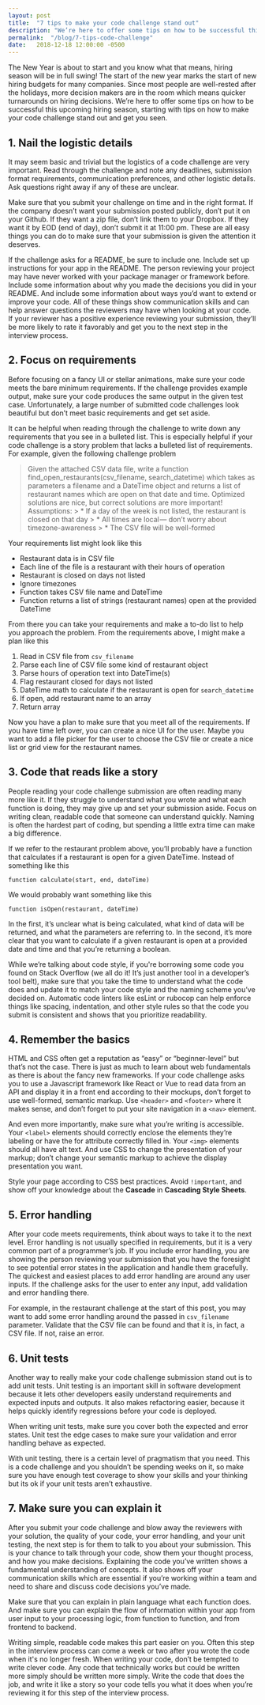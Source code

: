 ```yaml
---
layout: post
title:  "7 tips to make your code challenge stand out"
description: "We’re here to offer some tips on how to be successful this upcoming hiring season, starting with tips on how to make your code challenge stand out and get you seen."
permalink:  "/blog/7-tips-code-challenge"
date:   2018-12-18 12:00:00 -0500
---
```


The New Year is about to start and you know what that means, hiring season will be in full swing! The start of the new year marks the start of new hiring budgets for many companies. Since most people are well-rested after the holidays, more decision makers are in the room which means quicker turnarounds on hiring decisions. We’re here to offer some tips on how to be successful this upcoming hiring season, starting with tips on how to make your code challenge stand out and get you seen.

## 1. Nail the logistic details
It may seem basic and trivial but the logistics of a code challenge are very important. Read through the challenge and note any deadlines, submission format requirements, communication preferences, and other logistic details. Ask questions right away if any of these are unclear.

Make sure that you submit your challenge on time and in the right format. If the company doesn’t want your submission posted publicly, don’t put it on your Github. If they want a zip file, don’t link them to your Dropbox. If they want it by EOD (end of day), don’t submit it at 11:00 pm. These are all easy things you can do to make sure that your submission is given the attention it deserves.

If the challenge asks for a README, be sure to include one. Include set up instructions for your app in the README. The person reviewing your project may have never worked with your package manager or framework before. Include some information about why you made the decisions you did in your README. And include some information about ways you’d want to extend or improve your code. All of these things show communication skills and can help answer questions the reviewers may have when looking at your code. If your reviewer has a positive experience reviewing your submission, they’ll be more likely to rate it favorably and get you to the next step in the interview process.

## 2. Focus on requirements
Before focusing on a fancy UI or stellar animations, make sure your code meets the bare minimum requirements. If the challenge provides example output, make sure your code produces the same output in the given test case. Unfortunately, a large number of submitted code challenges look beautiful but don’t meet basic requirements and get set aside.

It can be helpful when reading through the challenge to write down any requirements that you see in a bulleted list. This is especially helpful if your code challenge is a story problem that lacks a bulleted list of requirements. For example, given the following challenge problem

>Given the attached CSV data file, write a function find_open_restaurants(csv_filename, search_datetime) which takes as parameters a filename and a DateTime object and returns a list of restaurant names which are open on that date and time. Optimized solutions are nice, but correct solutions are more important! <br/>
    Assumptions:
    > * If a day of the week is not listed, the restaurant is closed on that day 
    > * All times are local — don’t worry about timezone-awareness
    > * The CSV file will be well-formed

Your requirements list might look like this
* Restaurant data is in CSV file
* Each line of the file is a restaurant with their hours of operation
* Restaurant is closed on days not listed
* Ignore timezones
* Function takes CSV file name and DateTime
* Function returns a list of strings (restaurant names) open at the provided DateTime

From there you can take your requirements and make a to-do list to help you approach the problem. From the requirements above, I might make a plan like this
1. Read in CSV file from `csv_filename`
2. Parse each line of CSV file some kind of restaurant object
3. Parse hours of operation text into DateTime(s)
4. Flag restaurant closed for days not listed
5. DateTime math to calculate if the restaurant is open for `search_datetime`
6. If open, add restaurant name to an array
7. Return array

Now you have a plan to make sure that you meet all of the requirements. If you have time left over, you can create a nice UI for the user. Maybe you want to add a file picker for the user to choose the CSV file or create a nice list or grid view for the restaurant names. 

## 3. Code that reads like a story
People reading your code challenge submission are often reading many more like it. If they struggle to understand what you wrote and what each function is doing, they may give up and set your submission aside. Focus on writing clean, readable code that someone can understand quickly. Naming is often the hardest part of coding, but spending a little extra time can make a big difference. 

If we refer to the restaurant problem above, you’ll probably have a function that calculates if a restaurant is open for a given DateTime. Instead of something like this
```
function calculate(start, end, dateTime)
```

We would probably want something like this
```
function isOpen(restaurant, dateTime)
```

In the first, it’s unclear what is being calculated, what kind of data will be returned, and what the parameters are referring to. In the second, it’s more clear that you want to calculate if a given restaurant is open at a provided date and time and that you’re returning a boolean.

While we’re talking about code style, if you're borrowing some code you found on Stack Overflow (we all do it! It’s just another tool in a developer’s tool belt), make sure that you take the time to understand what the code does and update it to match your code style and the naming scheme you’ve decided on. Automatic code linters like esLint or rubocop can help enforce things like spacing, indentation, and other style rules so that the code you submit is consistent and shows that you prioritize readability.

## 4. Remember the basics
HTML and CSS often get a reputation as “easy” or “beginner-level” but that’s not the case. There is just as much to learn about web fundamentals as there is about the fancy new frameworks. If your code challenge asks you to use a Javascript framework like React or Vue to read data from an API and display it in a front end according to their mockups, don’t forget to use well-formed, semantic markup. Use `<header>` and `<footer>` where it makes sense, and don’t forget to put your site navigation in a `<nav>` element.

And even more importantly, make sure what you’re writing is accessible. Your `<label>` elements should correctly enclose the elements they’re labeling or have the for attribute correctly filled in. Your `<img>` elements should all have alt text. And use CSS to change the presentation of your markup; don’t change your semantic markup to achieve the display presentation you want.

Style your page according to CSS best practices. Avoid `!important`, and show off your knowledge about the **Cascade** in **Cascading Style Sheets**.

## 5. Error handling
After your code meets requirements, think about ways to take it to the next level. Error handling is not usually specified in requirements, but it is a very common part of a programmer’s job. If you include error handling, you are showing the person reviewing your submission that you have the foresight to see potential error states in the application and handle them gracefully. The quickest and easiest places to add error handling are around any user inputs. If the challenge asks for the user to enter any input, add validation and error handling there.

For example, in the restaurant challenge at the start of this post, you may want to add some error handling around the passed in `csv_filename` parameter. Validate that the CSV file can be found and that it is, in fact, a CSV file. If not, raise an error.

## 6. Unit tests
Another way to really make your code challenge submission stand out is to add unit tests. Unit testing is an important skill in software development because it lets other developers easily understand requirements and expected inputs and outputs. It also makes refactoring easier, because it helps quickly identify regressions before your code is deployed.

When writing unit tests, make sure you cover both the expected and error states. Unit test the edge cases to make sure your validation and error handling behave as expected.

With unit testing, there is a certain level of pragmatism that you need. This is a code challenge and you shouldn’t be spending weeks on it, so make sure you have enough test coverage to show your skills and your thinking but its ok if your unit tests aren’t exhaustive.

## 7. Make sure you can explain it
After you submit your code challenge and blow away the reviewers with your solution, the quality of your code, your error handling, and your unit testing, the next step is for them to talk to you about your submission. This is your chance to talk through your code, show them your thought process, and how you make decisions. Explaining the code you’ve written shows a fundamental understanding of concepts. It also shows off your communication skills which are essential if you’re working within a team and need to share and discuss code decisions you’ve made. 

Make sure that you can explain in plain language what each function does. And make sure you can explain the flow of information within your app from user input to your processing logic, from function to function, and from frontend to backend. 

Writing simple, readable code makes this part easier on you. Often this step in the interview process can come a week or two after you wrote the code when it's no longer fresh. When writing your code, don’t be tempted to write clever code. Any code that technically works but could be written more simply should be written more simply. Write the code that does the job, and write it like a story so your code tells you what it does when you’re reviewing it for this step of the interview process.

